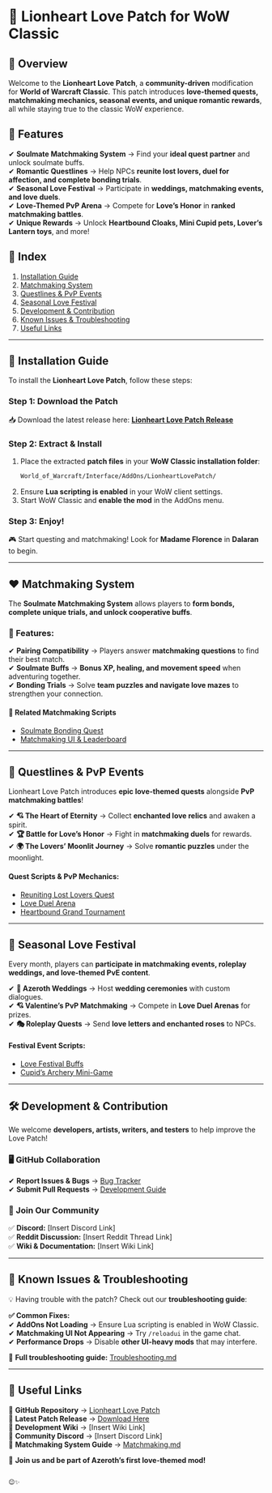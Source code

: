 # 💖 **Lionheart Love Patch for WoW Classic**  

## 🌟 **Overview**  
Welcome to the **Lionheart Love Patch**, a **community-driven** modification for **World of Warcraft Classic**. This patch introduces **love-themed quests, matchmaking mechanics, seasonal events, and unique romantic rewards**, all while staying true to the classic WoW experience.  

## 🏹 **Features**  
✔ **Soulmate Matchmaking System** → Find your **ideal quest partner** and unlock soulmate buffs.  
✔ **Romantic Questlines** → Help NPCs **reunite lost lovers, duel for affection, and complete bonding trials**.  
✔ **Seasonal Love Festival** → Participate in **weddings, matchmaking events, and love duels**.  
✔ **Love-Themed PvP Arena** → Compete for **Love’s Honor** in **ranked matchmaking battles**.  
✔ **Unique Rewards** → Unlock **Heartbound Cloaks, Mini Cupid pets, Lover’s Lantern toys**, and more!  

## 📌 **Index**  
1. [Installation Guide](#installation-guide)  
2. [Matchmaking System](#matchmaking-system)  
3. [Questlines & PvP Events](#questlines--pvp-events)  
4. [Seasonal Love Festival](#seasonal-love-festival)  
5. [Development & Contribution](#development--contribution)  
6. [Known Issues & Troubleshooting](#known-issues--troubleshooting)  
7. [Useful Links](#useful-links)  

---

## 🔧 **Installation Guide**  
To install the **Lionheart Love Patch**, follow these steps:  

### **Step 1: Download the Patch**  
📥 Download the latest release here: **[Lionheart Love Patch Release](https://github.com/GizzZmo/WOW/releases)**  

### **Step 2: Extract & Install**  
1. Place the extracted **patch files** in your **WoW Classic installation folder**:  
   ```bash
   World_of_Warcraft/Interface/AddOns/LionheartLovePatch/
   ```
2. Ensure **Lua scripting is enabled** in your WoW client settings.  
3. Start WoW Classic and **enable the mod** in the AddOns menu.  

### **Step 3: Enjoy!**  
🎮 Start questing and matchmaking! Look for **Madame Florence** in **Dalaran** to begin.  

---

## ❤️ **Matchmaking System**  
The **Soulmate Matchmaking System** allows players to **form bonds, complete unique trials, and unlock cooperative buffs**.  

### **💖 Features:**  
✔ **Pairing Compatibility** → Players answer **matchmaking questions** to find their best match.  
✔ **Soulmate Buffs** → **Bonus XP, healing, and movement speed** when adventuring together.  
✔ **Bonding Trials** → Solve **team puzzles and navigate love mazes** to strengthen your connection.  

#### **📜 Related Matchmaking Scripts**  
- [Soulmate Bonding Quest](https://github.com/GizzZmo/WOW/blob/main/code/Soulmate_Bonding.lua)  
- [Matchmaking UI & Leaderboard](https://github.com/GizzZmo/WOW/blob/main/code/Matchmaking_UI.lua)  

---

## 📜 **Questlines & PvP Events**  
Lionheart Love Patch introduces **epic love-themed quests** alongside **PvP matchmaking battles**!  

✔ **💘 The Heart of Eternity** → Collect **enchanted love relics** and awaken a spirit.  
✔ **🏆 Battle for Love’s Honor** → Fight in **matchmaking duels** for rewards.  
✔ **🌍 The Lovers’ Moonlit Journey** → Solve **romantic puzzles** under the moonlight.  

#### **Quest Scripts & PvP Mechanics:**  
- [Reuniting Lost Lovers Quest](https://github.com/GizzZmo/WOW/blob/main/code/Reuniting_Lost_Lovers.lua)  
- [Love Duel Arena](https://github.com/GizzZmo/WOW/blob/main/code/Love_Duel_Arena.lua)  
- [Heartbound Grand Tournament](https://github.com/GizzZmo/WOW/blob/main/code/Heartbound_Tournament.lua)  

---

## 🎉 **Seasonal Love Festival**  
Every month, players can **participate in matchmaking events, roleplay weddings, and love-themed PvE content**.  

✔ **💍 Azeroth Weddings** → Host **wedding ceremonies** with custom dialogues.  
✔ **💘 Valentine’s PvP Matchmaking** → Compete in **Love Duel Arenas** for prizes.  
✔ **🎭 Roleplay Quests** → Send **love letters and enchanted roses** to NPCs.  

#### **Festival Event Scripts:**  
- [Love Festival Buffs](https://github.com/GizzZmo/WOW/blob/main/code/Eternal_Love_Festival.lua)  
- [Cupid’s Archery Mini-Game](https://github.com/GizzZmo/WOW/blob/main/code/Cupid_Archery.lua)  

---

## 🛠 **Development & Contribution**  
We welcome **developers, artists, writers, and testers** to help improve the Love Patch!  

### **🖥 GitHub Collaboration**  
✔ **Report Issues & Bugs** → [Bug Tracker](https://github.com/GizzZmo/WOW/issues)  
✔ **Submit Pull Requests** → [Development Guide](https://github.com/GizzZmo/WOW/blob/main/docs/dev_guide.md)  

### **📢 Join Our Community**  
✅ **Discord:** [Insert Discord Link]  
✅ **Reddit Discussion:** [Insert Reddit Thread Link]  
✅ **Wiki & Documentation:** [Insert Wiki Link]  

---

## 🚨 **Known Issues & Troubleshooting**  
💡 Having trouble with the patch? Check out our **troubleshooting guide**:  

**✅ Common Fixes:**  
✔ **AddOns Not Loading** → Ensure Lua scripting is enabled in WoW Classic.  
✔ **Matchmaking UI Not Appearing** → Try `/reloadui` in the game chat.  
✔ **Performance Drops** → Disable **other UI-heavy mods** that may interfere.  

📢 **Full troubleshooting guide:** [Troubleshooting.md](https://github.com/GizzZmo/WOW/blob/main/docs/troubleshooting.md)  

---

## 🔗 **Useful Links**  
📌 **GitHub Repository** → [Lionheart Love Patch](https://github.com/GizzZmo/WOW)  
📌 **Latest Patch Release** → [Download Here](https://github.com/GizzZmo/WOW/releases)  
📌 **Development Wiki** → [Insert Wiki Link]  
📌 **Community Discord** → [Insert Discord Link]  
📌 **Matchmaking System Guide** → [Matchmaking.md](https://github.com/GizzZmo/WOW/blob/main/docs/matchmaking_system.md)  

📢 **Join us and be part of Azeroth’s first love-themed mod!**  

```  

😊✨  
